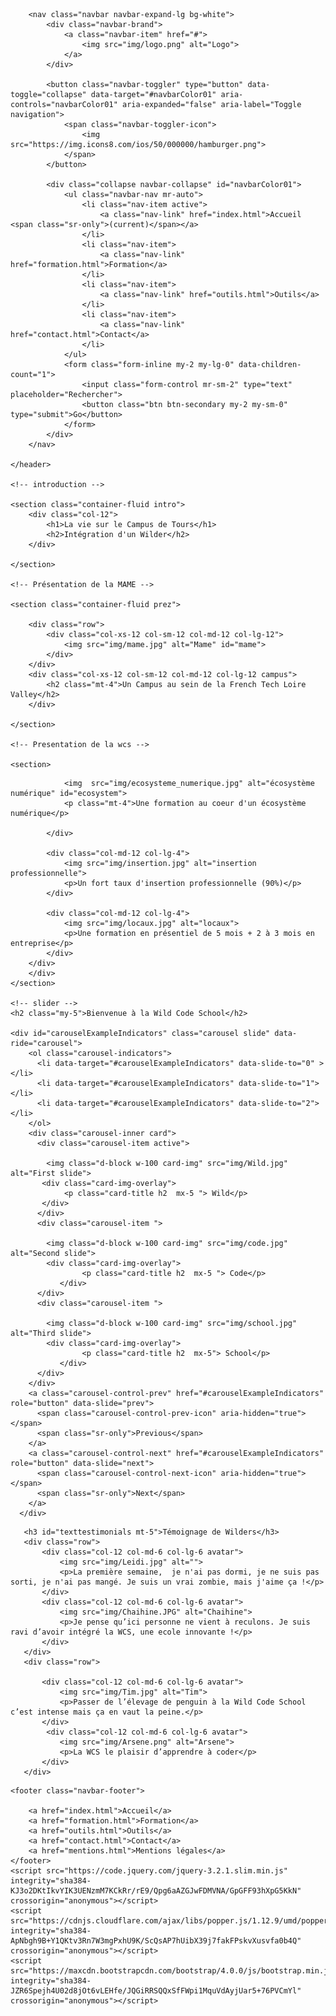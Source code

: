 <!-- <!DOCTYPE html>
<html lang="fr">

<head>
    <meta charset="utf-8">
    <meta http-equiv="X-UA-Compatible" content="IE=edge">
    <meta name="viewport" content="width=device-width, initial-scale=1">
    <title>Wild Campus Tours</title>
    <link rel="icon" type="image/png" href="favicon.png">
    <link rel="stylesheet" href="https://maxcdn.bootstrapcdn.com/font-awesome/4.7.0/css/font-awesome.min.css">
    <link rel="stylesheet" href="https://unpkg.com/bulma@0.7.5/css/bulma.min.css" />
    <link rel="stylesheet" href="https://maxcdn.bootstrapcdn.com/bootstrap/4.0.0/css/bootstrap.min.css" integrity="sha384-Gn5384xqQ1aoWXA+058RXPxPg6fy4IWvTNh0E263XmFcJlSAwiGgFAW/dAiS6JXm" crossorigin="anonymous">
    <link rel="stylesheet" type="text/css" href="style2.css">
    <link rel="stylesheet" type="text/css" href="bootstrap.min.css">
</head>
<a href="https://icons8.com/icon/42201/en-cours">En cours icon by Icons8</a>

<body>
    <header> -->


        <nav class="navbar navbar-expand-lg bg-white">
            <div class="navbar-brand">
                <a class="navbar-item" href="#">
                    <img src="img/logo.png" alt="Logo">
                </a>
            </div>

            <button class="navbar-toggler" type="button" data-toggle="collapse" data-target="#navbarColor01" aria-controls="navbarColor01" aria-expanded="false" aria-label="Toggle navigation">
                <span class="navbar-toggler-icon">
                    <img src="https://img.icons8.com/ios/50/000000/hamburger.png">
                </span>
            </button>

            <div class="collapse navbar-collapse" id="navbarColor01">
                <ul class="navbar-nav mr-auto">
                    <li class="nav-item active">
                        <a class="nav-link" href="index.html">Accueil <span class="sr-only">(current)</span></a>
                    </li>
                    <li class="nav-item">
                        <a class="nav-link" href="formation.html">Formation</a>
                    </li>
                    <li class="nav-item">
                        <a class="nav-link" href="outils.html">Outils</a>
                    </li>
                    <li class="nav-item">
                        <a class="nav-link" href="contact.html">Contact</a>
                    </li>
                </ul>
                <form class="form-inline my-2 my-lg-0" data-children-count="1">
                    <input class="form-control mr-sm-2" type="text" placeholder="Rechercher">
                    <button class="btn btn-secondary my-2 my-sm-0" type="submit">Go</button>
                </form>
            </div>
        </nav>

    </header>

    <!-- introduction -->

    <section class="container-fluid intro">
        <div class="col-12">
            <h1>La vie sur le Campus de Tours</h1>
            <h2>Intégration d'un Wilder</h2>
        </div>

    </section>

    <!-- Présentation de la MAME -->

    <section class="container-fluid prez">

        <div class="row">
            <div class="col-xs-12 col-sm-12 col-md-12 col-lg-12">
                <img src="img/mame.jpg" alt="Mame" id="mame">
            </div>
        </div>
        <div class="col-xs-12 col-sm-12 col-md-12 col-lg-12 campus">
            <h2 class="mt-4">Un Campus au sein de la French Tech Loire Valley</h2>
        </div>

    </section>
    
    <!-- Presentation de la wcs -->

    <section>
<div class="container  my-4">
        <div class="row">
           <div class="col-md-12 col-lg-4">
          
                <img  src="img/ecosysteme_numerique.jpg" alt="écosystème numérique" id="ecosystem">
                <p class="mt-4">Une formation au coeur d'un écosystème numérique</p>
           
            </div>
  
            <div class="col-md-12 col-lg-4">
                <img src="img/insertion.jpg" alt="insertion professionnelle">
                <p>Un fort taux d'insertion professionnelle (90%)</p>
            </div>

            <div class="col-md-12 col-lg-4">
                <img src="img/locaux.jpg" alt="locaux">
                <p>Une formation en présentiel de 5 mois + 2 à 3 mois en entreprise</p>
            </div>
        </div>
        </div>
    </section>

    <!-- slider -->
    <h2 class="my-5">Bienvenue à la Wild Code School</h2>

    <div id="carouselExampleIndicators" class="carousel slide" data-ride="carousel">
        <ol class="carousel-indicators">
          <li data-target="#carouselExampleIndicators" data-slide-to="0" ></li>
          <li data-target="#carouselExampleIndicators" data-slide-to="1"></li>
          <li data-target="#carouselExampleIndicators" data-slide-to="2"></li>
        </ol>
        <div class="carousel-inner card">
          <div class="carousel-item active">
             
            <img class="d-block w-100 card-img" src="img/Wild.jpg" alt="First slide">
           <div class="card-img-overlay">
                <p class="card-title h2  mx-5 "> Wild</p>
           </div>
          </div>
          <div class="carousel-item ">
                
            <img class="d-block w-100 card-img" src="img/code.jpg" alt="Second slide">
            <div class="card-img-overlay">
                    <p class="card-title h2  mx-5 "> Code</p>
               </div>
          </div>
          <div class="carousel-item ">
                
            <img class="d-block w-100 card-img" src="img/school.jpg" alt="Third slide">
            <div class="card-img-overlay">
                    <p class="card-title h2  mx-5"> School</p>
               </div>
          </div>
        </div>
        <a class="carousel-control-prev" href="#carouselExampleIndicators" role="button" data-slide="prev">
          <span class="carousel-control-prev-icon" aria-hidden="true"></span>
          <span class="sr-only">Previous</span>
        </a>
        <a class="carousel-control-next" href="#carouselExampleIndicators" role="button" data-slide="next">
          <span class="carousel-control-next-icon" aria-hidden="true"></span>
          <span class="sr-only">Next</span>
        </a>
      </div>

 <!-- Témoignages de wilders -->
   <div class="container testimonials mt-5">

       <h3 id="texttestimonials mt-5">Témoignage de Wilders</h3>
       <div class="row">
           <div class="col-12 col-md-6 col-lg-6 avatar">
               <img src="img/Leidi.jpg" alt="">
               <p>La première semaine,  je n'ai pas dormi, je ne suis pas sorti, je n'ai pas mangé. Je suis un vrai zombie, mais j'aime ça !</p>
           </div>
           <div class="col-12 col-md-6 col-lg-6 avatar">
               <img src="img/Chaihine.JPG" alt="Chaihine">
               <p>Je pense qu’ici personne ne vient à reculons. Je suis ravi d’avoir intégré la WCS, une ecole innovante !</p>
           </div>
       </div>
       <div class="row">

           <div class="col-12 col-md-6 col-lg-6 avatar">
               <img src="img/Tim.jpg" alt="Tim">
               <p>Passer de l’élevage de penguin à la Wild Code School c’est intense mais ça en vaut la peine.</p>
           </div>
            <div class="col-12 col-md-6 col-lg-6 avatar">
               <img src="img/Arsene.png" alt="Arsene">
               <p>La WCS le plaisir d’apprendre à coder</p>
           </div>
       </div>
   </div>


    <footer class="navbar-footer">

        <a href="index.html">Accueil</a>
        <a href="formation.html">Formation</a>
        <a href="outils.html">Outils</a>
        <a href="contact.html">Contact</a>
        <a href="mentions.html">Mentions légales</a>
    </footer>
    <script src="https://code.jquery.com/jquery-3.2.1.slim.min.js" integrity="sha384-KJ3o2DKtIkvYIK3UENzmM7KCkRr/rE9/Qpg6aAZGJwFDMVNA/GpGFF93hXpG5KkN" crossorigin="anonymous"></script>
    <script src="https://cdnjs.cloudflare.com/ajax/libs/popper.js/1.12.9/umd/popper.min.js" integrity="sha384-ApNbgh9B+Y1QKtv3Rn7W3mgPxhU9K/ScQsAP7hUibX39j7fakFPskvXusvfa0b4Q" crossorigin="anonymous"></script>
    <script src="https://maxcdn.bootstrapcdn.com/bootstrap/4.0.0/js/bootstrap.min.js" integrity="sha384-JZR6Spejh4U02d8jOt6vLEHfe/JQGiRRSQQxSfFWpi1MquVdAyjUar5+76PVCmYl" crossorigin="anonymous"></script>
</body>

</html>
